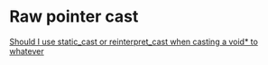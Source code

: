 # Raw pointer cast

[Should I use static_cast or reinterpret_cast when casting a void* to whatever](https://stackoverflow.com/questions/310451/should-i-use-static-cast-or-reinterpret-cast-when-casting-a-void-to-whatever)